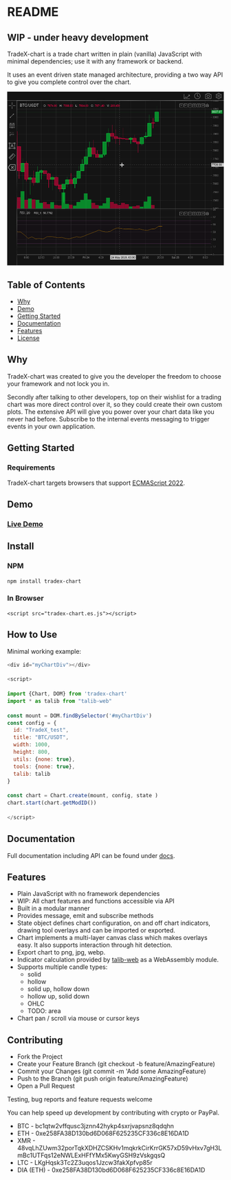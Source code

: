 # README

## WIP - under heavy development

TradeX-chart is a trade chart written in plain (vanilla) JavaScript with minimal dependencies; use it with any framework or backend.

It uses an event driven state managed architecture, providing a two way API to give you complete control over the chart.

![](assets/20220927_130009_Screenshot_20220927_125708.png)

## Table of Contents

* [Why](#why)
* [Demo](#demo)
* [Getting Started](#getting-started)
* [Documentation](/docs/documentation.md)
* [Features](#features)
* [License](/LICENSE)

## Why

TradeX-chart was created to give you the developer the freedom to choose your framework and not lock you in.

Secondly after talking to other developers, top on their wishlist for a trading chart was more direct control over it, so they could create their own custom plots. The extensive API will give you power over your chart data like you never had before. Subscribe to the internal events messaging to trigger events in your own application.

## Getting Started

### Requirements

TradeX-chart targets browsers that support [ECMAScript 2022](https://www.ecma-international.org/wp-content/uploads/ECMA-262_13th_edition_june_2022.pdfhttps:/).

## Demo

### [Live Demo](https://tradex-app.github.io/TradeX-chart/)

## Install

### NPM

```
npm install tradex-chart
```

### In Browser

```
<script src="tradex-chart.es.js"></script>
```

## How to Use

Minimal working example:

```javascript
<div id="myChartDiv"></div>

<script>

import {Chart, DOM} from 'tradex-chart'
import * as talib from "talib-web"

const mount = DOM.findBySelector('#myChartDiv')
const config = {
  id: "TradeX_test",
  title: "BTC/USDT",
  width: 1000,
  height: 800,
  utils: {none: true},
  tools: {none: true},
  talib: talib
}

const chart = Chart.create(mount, config, state )
chart.start(chart.getModID())

</script>
```

## Documentation

Full documentation including API can be found under [docs](/docs/documentation.md).

## Features

* Plain JavaScript with no framework dependencies
* WIP: All chart features and functions accessible via API
* Built in a modular manner
* Provides message, emit and subscribe methods
* State object defines chart configuration, on and off chart indicators, drawing tool overlays and can be imported or exported.
* Chart implements a multi-layer canvas class which makes overlays easy. It also supports interaction through hit detection.
* Export chart to png, jpg, webp.
* Indicator calculation provided by [talib-web](https://https://anchegt.github.io/talib-web/) as a WebAssembly module.
* Supports multiple candle types:
  * solid
  * hollow
  * solid up, hollow down
  * hollow up, solid down
  * OHLC
  * TODO: area
* Chart pan / scroll via mouse or cursor keys

## Contributing

* Fork the Project
* Create your Feature Branch (git checkout -b feature/AmazingFeature)
* Commit your Changes (git commit -m 'Add some AmazingFeature)
* Push to the Branch (git push origin feature/AmazingFeature)
* Open a Pull Request

Testing, bug reports and feature requests welcome

You can help speed up development by contributing with crypto or PayPal.

* BTC - bc1qtw2vffqusc3jznn42hykp4sxrjvapsnz8qdqhn
* ETH - 0xe258FA38D130bd6D068F625235CF336c8E16DA1D
* XMR - 48vqLhZUwm32porTqkXDHZCSKHv1mqkrkCirKrrGK57xD59vHxv7gH3LmBc1UTFqs12eNWLExHFfYMx5KwyGSH9zVskgqsQ
* LTC - LKgHqsk3Tc2Z3uqos1Jzcw3fakXpfvp85r
* DIA (ETH) - 0xe258FA38D130bd6D068F625235CF336c8E16DA1D
